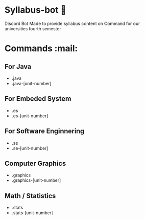 # Syllabus-bot :robot:
Discord Bot Made to provide syllabus content on Command for our universities fourth semester

# Commands :mail:

## For Java
- .java
- .java-[unit-number]

## For Embeded System
- .es
- .es-[unit-number]

## For Software Enginnering
- .se
- .se-[unit-number]

## Computer Graphics
- .graphics
- .graphics-[unit-number]

## Math / Statistics
- .stats
- .stats-[unit-number]


